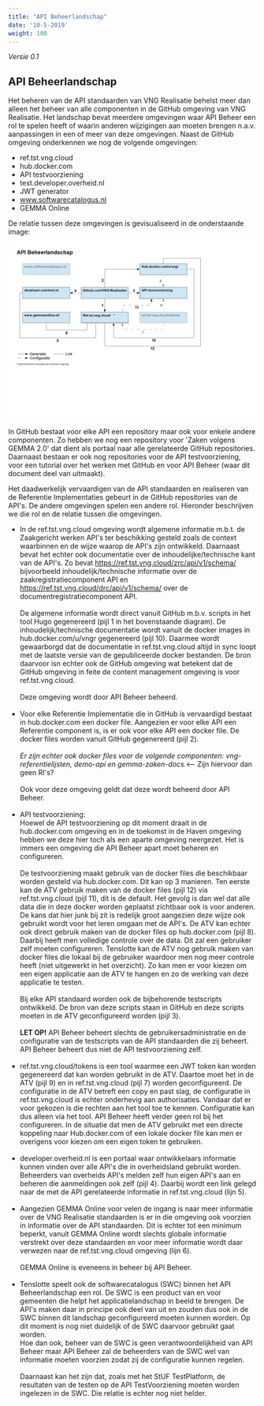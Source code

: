 ```yaml
---
title: "API Beheerlandschap"
date: '10-5-2019'
weight: 100
---
```


*Versie 0.1*

## API Beheerlandschap

Het beheren van de API standaarden van VNG Realisatie behelst meer dan alleen het beheer van alle componenten in de GitHub omgeving van VNG Realisatie. Het landschap bevat meerdere omgevingen waar API Beheer een rol te spelen heeft of waarin anderen wijzigingen aan moeten brengen n.a.v. aanpassingen in een of meer van deze omgevingen. Naast de GitHub omgeving onderkennen we nog de volgende omgevingen:

- ref.tst.vng.cloud
- hub.docker.com
- API testvoorziening
- test.developer.overheid.nl
- JWT generator
- www.softwarecatalogus.nl
- GEMMA Online

De relatie tussen deze omgevingen is gevisualiseerd in de onderstaande image:

![API Beheerlandschap](https://github.com/VNG-Realisatie/api-beheer/blob/master/API%20Beheerlandschap.jpg)

In GitHub bestaat voor elke API een repository maar ook voor enkele andere componenten. Zo hebben we nog een repository voor 'Zaken volgens GEMMA 2.0' dat dient als portaal naar alle gerelateerde GitHub repositories.
Daarnaast bestaan er ook nog repositories voor de API testvoorziening, voor een tutorial over het werken met GitHub en voor API Beheer (waar dit document deel van uitmaakt).

Het daadwerkelijk vervaardigen van de API standaarden en realiseren van de Referentie Implementaties gebeurt in de GitHub repositories van de API's. De andere omgevingen spelen een andere rol. Hieronder beschrijven we die rol en de relatie tussen die omgevingen.
* In de ref.tst.vng.cloud omgeving wordt algemene informatie m.b.t. de Zaakgericht werken API's ter beschikking gesteld zoals de context waarbinnen en de wijze waarop de API's zijn ontwikkeld. Daarnaast bevat het echter ook documentatie over de inhoudelijke/technische kant van de API's. Zo bevat 
https://ref.tst.vng.cloud/zrc/api/v1/schema/ bijvoorbeeld inhoudelijk/technische informatie over de zaakregistratiecomponent API en https://ref.tst.vng.cloud/drc/api/v1/schema/ over de documentregistratiecomponent API.<br/><br/>De algemene informatie wordt direct vanuit GitHub m.b.v. scripts in het tool Hugo gegenereerd (pijl 1 in het bovenstaande diagram). 
De inhoudelijk/technische documentatie wordt vanuit de docker images in hub.docker.com/u/vngr gegenereerd (pijl 10). Daarmee wordt gewaarborgd dat de documentatie in ref.tst.vng.cloud altijd in sync loopt met de laatste versie van de gepubliceerde docker bestanden. De bron daarvoor isn echter ook de GitHub omgeving wat betekent dat de GitHub omgeving in feite de content management omgeving is voor ref.tst.vng.cloud.<br/><br/>Deze omgeving wordt door API Beheer beheerd.<br/><br/>
* Voor elke Referentie Implementatie die in GitHub is vervaardigd bestaat in hub.docker.com een docker file. Aangezien er voor elke API een Referentie component is, is er ook voor elke API een docker file. De docker files worden vanuit GitHub gegenereerd (pijl 2).<br/><br/>_Er zijn echter ook docker files voor de volgende componenten: vng-referentielijsten, demo-api en  gemma-zaken-docs._<-- Zijn hiervoor dan geen RI's?<br/><br/>Ook voor deze omgeving geldt dat deze wordt beheerd door API Beheer.<br/><br/>
* API testvoorziening:<br/> 
Hoewel de API testvoorziening op dit moment draait in de hub.docker.com omgeving en in de toekomst in de Haven omgeving hebben we deze hier toch als een aparte omgeving neergezet. Het is immers een omgeving die API Beheer apart moet beheren en configureren.<br/><br/>
De testvoorziening maakt gebruik van de docker files die beschikbaar worden gesteld via hub.docker.com. Dit kan op 3 manieren. Ten eerste kan de ATV gebruik maken van de docker files (pijl 12) via ref.tst.vng.cloud (pijl 11), dit is de default. Het gevolg is dan wel dat alle data die in deze docker worden geplaatst zichtbaar ook is voor anderen. De kans dat hier junk bij zit is redelijk groot aangezien deze wijze ook gebruikt wordt voor het leren omgaan met de API's. De ATV kan echter ook direct gebruik maken van de docker files op hub.docker.com (pijl 8). Daarbij heeft men volledige controle over de data. Dit zal een gebruiker zelf moeten configureren. Tenslotte kan de ATV nog gebruik maken van docker files die lokaal bij de gebruiker waardoor men nog meer controle heeft (niet uitgewerkt in het overzicht). Zo kan men er voor kiezen om een eigen applicatie aan de ATV te hangen en zo de werking van deze applicatie te testen.<br/><br/>
Bij elke API standaard worden ook de bijbehorende testscripts ontwikkeld. De bron van deze scripts staan in GitHub en deze scripts moeten in de ATV geconfigureerd worden (pijl 3).<br/><br/>
**LET OP!** API Beheer beheert slechts de gebruikersadministratie en de configuratie van de testscripts van de API standaarden die zij beheert. API Beheer beheert dus niet de API testvoorziening zelf.<br/><br/>
* ref.tst.vng.cloud/tokens is een tool waarmee een JWT token kan worden gegenereerd dat kan worden gebruikt in de ATV. Daartoe moet het in de ATV (pijl 9) en in ref.tst.vng.cloud (pijl 7) worden geconfigureerd. De configuratie in de ATV betreft een copy en past slag, de configuratie in ref.tst.vng.cloud is echter onderhevig aan authorisaties. Vandaar dat er voor gekozen is die rechten aan het tool toe te kennen. Configuratie kan dus alleen via het tool. API Beheer heeft verder geen rol bij het configureren. In de situatie dat men de ATV gebruikt met een directe koppeling naar Hub.docker.com of een lokale docker file kan men er overigens voor kiezen om een eigen token te gebruiken.<br/><br/>
* developer.overheid.nl is een portaal waar ontwikkelaars informatie kunnen vinden over alle API's die in overheidsland gebruikt worden. Beheerders van overheids API's melden zelf hun eigen API's aan en beheren die aanmeldingen ook zelf (pijl 4). Daarbij wordt een link gelegd naar de met de API gerelateerde informatie in ref.tst.vng.cloud (lijn 5).<br/><br/>
* Aangezien GEMMA Online voor velen de ingang is naar meer informatie over de VNG Realisatie standaarden is er in die omgeving ook voorzien in informatie over de API standaarden. Dit is echter tot een minimum beperkt, vanuit GEMMA Online wordt slechts globale informatie verstrekt over deze standaarden en voor meer informatie wordt daar verwezen naar de ref.tst.vng.cloud omgeving (lijn 6).<br/><br/>GEMMA Online is eveneens in beheer bij API Beheer.<br/><br/>
* Tenslotte speelt ook de softwarecatalogus (SWC) binnen het API Beheerlandschap een rol. De SWC is een product van en voor gemeenten die helpt het applicatielandschap in beeld te brengen. De API's maken daar in principe ook deel van uit en zouden dus ook in de SWC binnen dit landschap geconfigureerd moeten kunnen worden. Op dit moment is nog niet duidelijk of de SWC daarvoor gebruikt gaat worden.<br/>Hoe dan ook, beheer van de SWC is geen verantwoordelijkheid van API Beheer maar API Beheer zal de beheerders van de SWC wel van informatie moeten voorzien zodat zij de configuratie kunnen regelen.<br/><br/>Daarnaast kan het zijn dat, zoals met het StUF TestPlatform, de resultaten van de testen op de API TestVoorziening moeten worden ingelezen in de SWC. Die relatie is echter nog niet helder.
